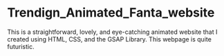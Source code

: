 # Trendign_Animated_Fanta_website
 This is a straightforward, lovely, and eye-catching animated website that I created using HTML, CSS, and the GSAP Library. This webpage is quite futuristic.
